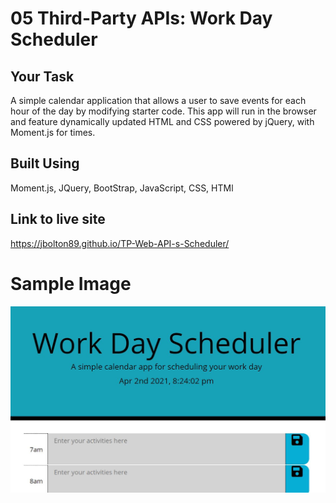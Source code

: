 # 05 Third-Party APIs: Work Day Scheduler

## Your Task

A simple calendar application that allows a user to save events for each hour of the day by modifying starter code. This app will run in the browser and feature dynamically updated HTML and CSS powered by jQuery, with Moment.js for times.

## Built Using 

Moment.js, JQuery, BootStrap, JavaScript, CSS, HTMl 

## Link to live site 

https://jbolton89.github.io/TP-Web-API-s-Scheduler/

# Sample Image
![alt text](./assets/images/Scheduler.JPG)
